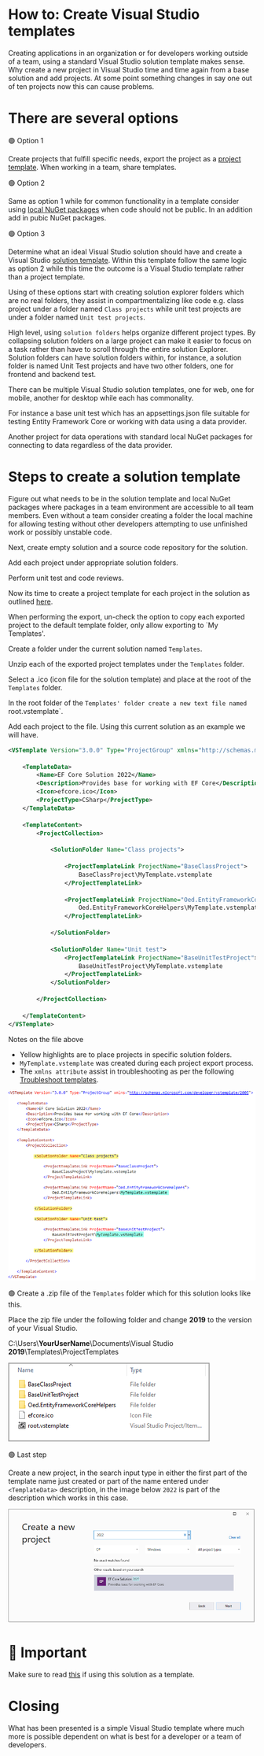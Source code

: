 # How to: Create Visual Studio templates

Creating applications in an organization or for developers working outside of a team, using a standard Visual Studio solution template makes sense. Why create a new project in Visual Studio time and time again from a base solution and add projects. At some point something changes in say one out of ten projects now this can cause problems.

#  There are several options

:green_circle: Option 1

Create projects that fulfill specific needs, export the project as a [project template](https://docs.microsoft.com/en-us/visualstudio/ide/how-to-create-project-templates?view=vs-2019). When working in a team, share templates.

:green_circle: Option 2

Same as option 1 while for common functionality in a template consider using [local NuGet packages](https://docs.microsoft.com/en-us/nuget/hosting-packages/local-feeds) when code should not be public. In an addition add in pubic NuGet packages.

:green_circle: Option 3

Determine what an ideal Visual Studio solution should have and create a Visual Studio [solution template](https://docs.microsoft.com/en-us/visualstudio/ide/how-to-create-multi-project-templates?view=vs-2019). Within this template follow the same logic as option 2 while this time the outcome is a Visual Studio template rather than a project template.

Using of these options start with creating solution explorer folders which are no real folders, they assist in compartmentalizing like code e.g. class project under a folder named `Class projects` while unit test projects are under a folder named `Unit test projects`.

High level, using `solution folders` helps organize different project types. By collapsing solution folders on a large project can make it easier to focus on a task rather than have to scroll through the entire solution Explorer. Solution folders can have solution folders within, for instance, a solution folder is named Unit Test projects and have two other folders, one for frontend and backend test. 

There can be multiple Visual Studio solution templates, one for web, one for mobile, another for desktop while each has commonality.

For instance a base unit test which has an appsettings.json file suitable for testing Entity Framework Core or working with data using a data provider.

Another project for data operations with standard local NuGet packages for connecting to data regardless of the data provider.

# Steps to create a solution template

Figure out what needs to be in the solution template and local NuGet packages where packages in  a team environment are accessible to all team members. Even without a team consider creating a folder the local machine for allowing testing without other developers attempting to use unfinished work or possibly unstable code.

Next, create empty solution and a source code repository for the solution.

Add each project under appropriate solution folders.

Perform unit test and code reviews.

Now its time to create a project template for each project in the solution as outlined [here](https://docs.microsoft.com/en-us/visualstudio/ide/how-to-create-project-templates?view=vs-2019).

When performing the export, un-check the option to copy each exported project to the default template folder, only allow exporting to `My Templates'.

Create a folder under the current solution named `Templates`.

Unzip each of the exported project templates under the `Templates` folder.

Select a .ico (icon file for the solution template) and place at the root of the `Templates` folder.

In the root folder of the `Templates' folder create a new text file named `root.vstemplate`.

Add each project to the file. Using this current solution as an example we will have.

```xml
<VSTemplate Version="3.0.0" Type="ProjectGroup" xmlns="http://schemas.microsoft.com/developer/vstemplate/2005">

	<TemplateData>
		<Name>EF Core Solution 2022</Name>
		<Description>Provides base for working with EF Core</Description>
		<Icon>efcore.ico</Icon>
		<ProjectType>CSharp</ProjectType>
	</TemplateData>

	<TemplateContent>
		<ProjectCollection>

			<SolutionFolder Name="Class projects">

				<ProjectTemplateLink ProjectName="BaseClassProject">
					BaseClassProject\MyTemplate.vstemplate
				</ProjectTemplateLink>

				<ProjectTemplateLink ProjectName="Oed.EntityFrameworkCoreHelpers">
					Oed.EntityFrameworkCoreHelpers\MyTemplate.vstemplate
				</ProjectTemplateLink>
                
			</SolutionFolder>

			<SolutionFolder Name="Unit test">
				<ProjectTemplateLink ProjectName="BaseUnitTestProject">
					BaseUnitTestProject\MyTemplate.vstemplate
				</ProjectTemplateLink>
			</SolutionFolder>

		</ProjectCollection>

	</TemplateContent>
</VSTemplate>
```

Notes on the file above

- Yellow highlights are to place projects in specific solution folders.
- `MyTemplate.vstemplate` was created during each project export process.
- The `xmlns attribute` assist in troubleshooting as per the following [Troubleshoot templates](https://docs.microsoft.com/en-us/visualstudio/ide/how-to-troubleshoot-templates?view=vs-2019).


![Root Vs Template](assets/rootVsTemplate.png)



:green_circle: Create a .zip file of the `Templates` folder which for this solution looks like this.

Place the zip file under the following folder and change **2019** to the version of your Visual Studio.

C:\Users\\**YourUserName**\\Documents\Visual Studio **2019**\Templates\ProjectTemplates


![Zip File](assets/zipFile.png)

:green_circle: Last step

Create a new project, in the search input type in either the first part of the template name just created or part of the name entered under `<TemplateData>` description, in the image below `2022` is part of the description which works in this case.

![image](assets/createNew.png)

# :red_circle: Important

Make sure to read [this](Requires.md) if using this solution as a template.

# Closing

What has been presented is a simple Visual Studio template where much more is possible dependent on what is best for a developer or a team of developers.

